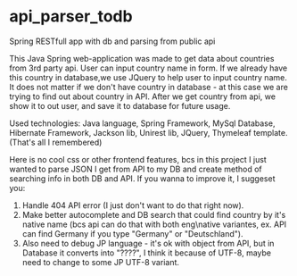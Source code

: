 # api_parser_todb
Spring RESTfull app with db and parsing from public api

This Java Spring web-application was made to get data about countries from 3rd party api.
User can input country name in form. If we already have this country in database,we use JQuery to help user to input country name.
It does not matter if we don't have country in database - at this case we are trying to find out about country in API.
After we get country from api, we show it to out user, and save it to database for future usage.

Used technologies: Java language, Spring Framework, MySql Database, Hibernate Framework, Jackson lib, Unirest lib, JQuery,
Thymeleaf template. (That's all I remembered)

Here is no cool css or other frontend features, bcs in this project I just wanted to parse JSON I get from API to my DB and create 
method of searching info in both DB and API. 
If you wanna to improve it, I suggeset you:
1. Handle 404 API error (I just don't want to do that right now).
2. Make better autocomplete and DB search that could find country by it's native name (bcs api can do that with both eng\native
variantes, ex. API can find Germany if you type "Germany" or "Deutschland"). 
3. Also need to debug JP language - it's ok with object from API, but in Database it converts into "????", I think it because of
UTF-8, maybe need to change to some JP UTF-8 variant.
